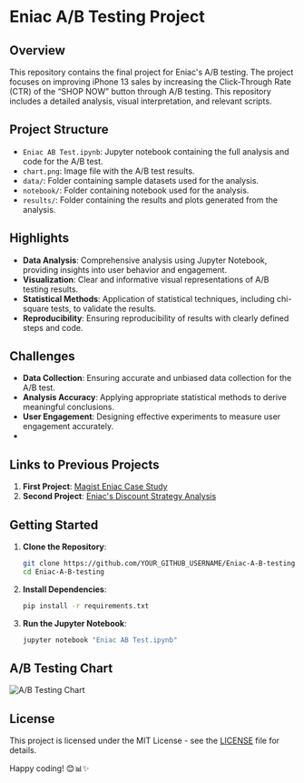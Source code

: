 # Eniac A/B Testing Project

## Overview
This repository contains the final project for Eniac's A/B testing. The project focuses on improving iPhone 13 sales by increasing the Click-Through Rate (CTR) of the “SHOP NOW” button through A/B testing. This repository includes a detailed analysis, visual interpretation, and relevant scripts.

## Project Structure
- `Eniac AB Test.ipynb`: Jupyter notebook containing the full analysis and code for the A/B test.
- `chart.png`: Image file with the A/B test results.
- `data/`: Folder containing sample datasets used for the analysis.
- `notebook/`: Folder containing notebook used for the analysis.
- `results/`: Folder containing the results and plots generated from the analysis.

## Highlights
- **Data Analysis**: Comprehensive analysis using Jupyter Notebook, providing insights into user behavior and engagement.
- **Visualization**: Clear and informative visual representations of A/B testing results.
- **Statistical Methods**: Application of statistical techniques, including chi-square tests, to validate the results.
- **Reproducibility**: Ensuring reproducibility of results with clearly defined steps and code.

## Challenges
- **Data Collection**: Ensuring accurate and unbiased data collection for the A/B test.
- **Analysis Accuracy**: Applying appropriate statistical methods to derive meaningful conclusions.
- **User Engagement**: Designing effective experiments to measure user engagement accurately.
- 
## Links to Previous Projects
1. **First Project**: [Magist Eniac Case Study](https://github.com/IstinNew/magist-eniac-case-study)
2. **Second Project**: [Eniac's Discount Strategy Analysis](https://github.com/IstinNew/Enaic-s-Discount-Strategy-Analysis)

## Getting Started
1. **Clone the Repository**:
    ```sh
    git clone https://github.com/YOUR_GITHUB_USERNAME/Eniac-A-B-testing.git
    cd Eniac-A-B-testing
    ```
2. **Install Dependencies**:
    ```sh
    pip install -r requirements.txt
    ```
3. **Run the Jupyter Notebook**:
    ```sh
    jupyter notebook "Eniac AB Test.ipynb"
    ```
## A/B Testing Chart
![A/B Testing Chart](chart.png)

## License
This project is licensed under the MIT License - see the [LICENSE](LICENSE) file for details.

Happy coding! 😊📊✨

